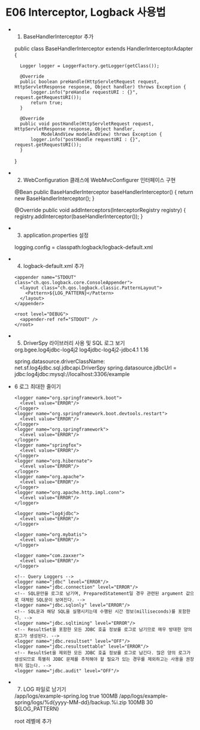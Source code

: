 # E06 Interceptor, Logback 사용법

- 1. BaseHandlerInterceptor 추가

	public class BaseHandlerInterceptor extends HandlerInterceptorAdapter {
	
		Logger logger = LoggerFactory.getLogger(getClass());
	
		@Override
		public boolean preHandle(HttpServletRequest request, HttpServletResponse response, Object handler) throws Exception {
			logger.info("preHandle requestURI : {}", request.getRequestURI());
			return true;
		}
		
		@Override
		public void postHandle(HttpServletRequest request, HttpServletResponse response, Object handler,
				ModelAndView modelAndView) throws Exception {
			logger.info("postHandle requestURI : {}", request.getRequestURI());
		}
	}
	
- 2. WebConfiguration 클래스에 WebMvcConfigurer 인터페이스 구현
 
	@Bean
	public BaseHandlerInterceptor baseHandlerInterceptor() {
		return new BaseHandlerInterceptor();
	}
	
	@Override
	public void addInterceptors(InterceptorRegistry registry) {
		registry.addInterceptor(baseHandlerInterceptor());
	}

- 3. application.properties 설정

	logging.config = classpath:logback/logback-default.xml
	
- 4. logback-default.xml 추가

	<?xml version="1.0" encoding="UTF-8"?>
	<configuration>
		<property name="LOG_PATTERN" value="%d{yyyy-MM-dd HH:mm:ss} %p %c[%method:%line] - %msg%n" />
		
	  <appender name="STDOUT" class="ch.qos.logback.core.ConsoleAppender">
	    <layout class="ch.qos.logback.classic.PatternLayout">
	      <Pattern>${LOG_PATTERN}</Pattern>
	    </layout>
	  </appender>

	  <root level="DEBUG">
	    <appender-ref ref="STDOUT" />
	  </root>
	</configuration>    	

- 5. DriverSpy 라이브러리 사용 및 SQL 로그 보기

	<!-- https://mvnrepository.com/artifact/org.bgee.log4jdbc-log4j2/log4jdbc-log4j2-jdbc4.1 -->
	<dependency>
	    <groupId>org.bgee.log4jdbc-log4j2</groupId>
	    <artifactId>log4jdbc-log4j2-jdbc4.1</artifactId>
	    <version>1.16</version>
	</dependency>

	spring.datasource.driverClassName: net.sf.log4jdbc.sql.jdbcapi.DriverSpy
	spring.datasource.jdbcUrl = jdbc:log4jdbc:mysql://localhost:3306/example
	
- 6 로그 최대한 줄이기


	  <logger name="org.springframework.boot">
	    <level value="ERROR"/>
	  </logger>
	  <logger name="org.springframework.boot.devtools.restart">
	    <level value="ERROR"/>
	  </logger>
	  <logger name="org.springframework">
	    <level value="ERROR"/>
	  </logger>
	  <logger name="springfox">
	    <level value="ERROR"/>
	  </logger>  
	  <logger name="org.hibernate">
	    <level value="ERROR"/>
	  </logger>  
	  <logger name="org.apache">
	    <level value="ERROR"/>
	  </logger>     
	  <logger name="org.apache.http.impl.conn">
	    <level value="ERROR"/>
	  </logger>    
	  
	  <logger name="log4jdbc">
	    <level value="ERROR"/>
	  </logger>
	  
	  <logger name="org.mybatis">
	    <level value="ERROR"/>
	  </logger> 
	  
	  <logger name="com.zaxxer">
	    <level value="ERROR"/>
	  </logger>      
	
	  <!-- Query Loggers -->
	  <logger name="jdbc" level="ERROR"/>
	  <logger name="jdbc.connection" level="ERROR"/>
	  <!-- SQL문만을 로그로 남기며, PreparedStatement일 경우 관련된 argument 값으로 대체된 SQL문이 보여진다. -->
	  <logger name="jdbc.sqlonly" level="ERROR"/>
	  <!-- SQL문과 해당 SQL을 실행시키는데 수행된 시간 정보(milliseconds)를 포함한다. -->
	  <logger name="jdbc.sqltiming" level="ERROR"/>
	  <!-- ResultSet을 포함한 모든 JDBC 호출 정보를 로그로 남기므로 매우 방대한 양의 로그가 생성된다. -->
	  <logger name="jdbc.resultset" level="OFF"/>
	  <logger name="jdbc.resultsettable" level="ERROR"/>
	  <!-- ResultSet을 제외한 모든 JDBC 호출 정보를 로그로 남긴다. 많은 양의 로그가 생성되므로 특별히 JDBC 문제를 추적해야 할 필요가 있는 경우를 제외하고는 사용을 권장하지 않는다. -->
	  <logger name="jdbc.audit" level="OFF"/> 
	  	
	
-	7. LOG 파일로 남기기
	
	  <appender name="LOG_FILE" class="ch.qos.logback.core.rolling.RollingFileAppender">
	    <file>/app/logs/example-spring.log</file>
	    <append>true</append>
	    <triggeringPolicy class="ch.qos.logback.core.rolling.SizeBasedTriggeringPolicy">
	        <MaxFileSize>100MB</MaxFileSize>
	      </triggeringPolicy>
	    <rollingPolicy class="ch.qos.logback.core.rolling.TimeBasedRollingPolicy">
	      <fileNamePattern>/app/logs/example-spring/logs/%d{yyyy-MM-dd}/backup.%i.zip</fileNamePattern>
	      <timeBasedFileNamingAndTriggeringPolicy
	        class="ch.qos.logback.core.rolling.SizeAndTimeBasedFNATP">
	        <maxFileSize>100MB</maxFileSize>
	      </timeBasedFileNamingAndTriggeringPolicy>
	      <!-- 30일 보관 -->
	      <maxHistory>30</maxHistory>
	    </rollingPolicy>
	    <encoder>
	      <pattern>${LOG_PATTERN}</pattern>
	    </encoder>
	  </appender>	 
	  
	  root 레벨에 추가
	  <appender-ref ref="LOG_FILE" />
	  	  